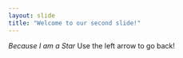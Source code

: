 ```yaml
---
layout: slide
title: "Welcome to our second slide!"
---
```

*Because I am a Star*
Use the left arrow to go back!
